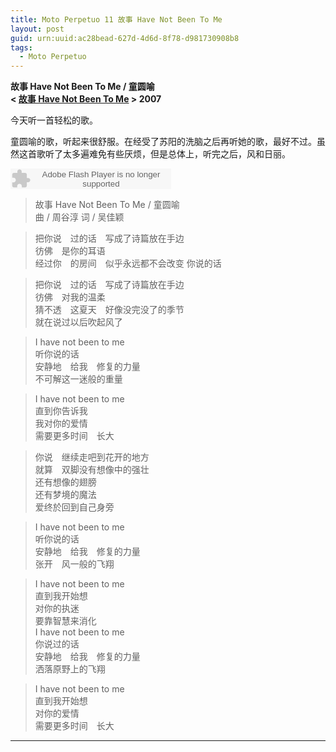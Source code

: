 ```yaml
---
title: Moto Perpetuo 11 故事 Have Not Been To Me
layout: post
guid: urn:uuid:ac28bead-627d-4d6d-8f78-d981730908b8
tags:
  - Moto Perpetuo
---
```


__故事 Have Not Been To Me / 童圆喻__  
__< [故事 Have Not Been To Me](http://music.douban.com/subject/2979998/) > 2007__

今天听一首轻松的歌。

童圆喻的歌，听起来很舒服。在经受了苏阳的洗脑之后再听她的歌，最好不过。虽然这首歌听了太多遍难免有些厌烦，但是总体上，听完之后，风和日丽。

<embed src="http://www.xiami.com/widget/0_3435943/singlePlayer.swf" type="application/x-shockwave-flash" width="257" height="33" wmode="transparent"></embed>

>故事 Have Not Been To Me / 童圆喻   
>曲 / 周谷淳 词 / 吴佳颖 

>把你说　过的话　写成了诗篇放在手边   
>彷佛　是你的耳语  
>经过你　的房间　似乎永远都不会改变 你说的话  

>把你说　过的话　写成了诗篇放在手边  
>彷佛　对我的温柔  
>猜不透　这夏天　好像没完没了的季节  
>就在说过以后吹起风了  

>I have not been to me  
>听你说的话  
>安静地　给我　修复的力量  
>不可解这一迷般的重量  

>I have not been to me  
>直到你告诉我  
>我对你的爱情  
>需要更多时间　长大  

>你说　继续走吧到花开的地方  
>就算　双脚没有想像中的强壮  
>还有想像的翅膀  
>还有梦境的魔法  
>爱终於回到自己身旁  

>I have not been to me  
>听你说的话  
>安静地　给我　修复的力量  
>张开　风一般的飞翔  

>I have not been to me   
>直到我开始想  
>对你的执迷  
>要靠智慧来消化   
>I have not been to me  
>你说过的话  
>安静地　给我　修复的力量  
>洒落原野上的飞翔  

>I have not been to me  
>直到我开始想  
>对你的爱情  
>需要更多时间　长大  

---
